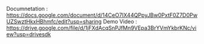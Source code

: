 Documnetation : https://docs.google.com/document/d/14CeO7IX44QPpyJBw0PxtF0Z7D0PwUZSwztHkxHBhmfc/edit?usp=sharing
Demo Video : https://drive.google.com/file/d/1jFXdAcqSnPJfMn9VEpa3BrYVmYkbrKNc/view?usp=drivesdk
